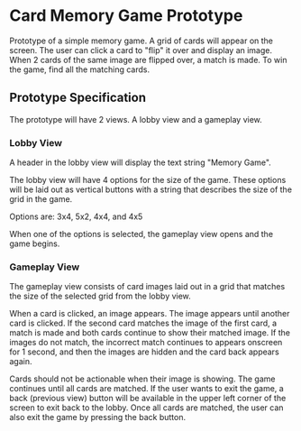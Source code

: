 # Card Memory Game Prototype


Prototype of a simple memory game. A grid of cards will appear on the screen. The user can click a card to "flip" it over and display an image. When 2 cards of the same image are flipped over, a match is made. To win the game, find all the matching cards.

## Prototype Specification

The prototype will have 2 views. A lobby view and a gameplay view.

### Lobby View
A header in the lobby view will display the text string "Memory Game".

The lobby view will have 4 options for the size of the game. These options will be laid out as vertical buttons with a string that describes the size of the grid in the game.

Options are:
3x4, 5x2, 4x4, and 4x5

When one of the options is selected, the gameplay view opens and the game begins.

### Gameplay View

The gameplay view consists of card images laid out in a grid that matches the size of the selected grid from the lobby view.

When a card is clicked, an image appears. The image appears until another card is clicked. If the second card matches the image of the first card, a match is made and both cards continue to show their matched image. If the images do not match, the incorrect match continues to appears onscreen for 1 second, and then the images are hidden and the card back appears again.

Cards should not be actionable when their image is showing.
The game continues until all cards are matched. If the user wants to exit the game, a back (previous view) button will be available in the upper left corner of the screen to exit back to the lobby. Once all cards are matched, the user can also exit the game by pressing the back button. 